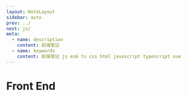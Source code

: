 ```yaml
---
layout: NoteLayout
sidebar: auto
prev: ../
next: js/
meta:
  - name: description
    content: 前端笔记
  - name: keywords
    content: 前端笔记 js es6 ts css html javascript typescript vue
---
```


# Front End
